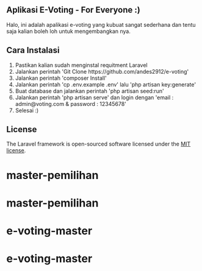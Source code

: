 ## Aplikasi E-Voting - For Everyone :)
<p> Halo, ini adalah apalikasi e-voting yang kubuat sangat sederhana dan tentu saja kalian boleh loh untuk mengembangkan nya. </p>

## Cara Instalasi
<ol>
    <li>Pastikan kalian sudah menginstal requitment Laravel</li>
    <li>Jalankan perintah 'Git Clone https://github.com/andes2912/e-voting'</li>
    <li>Jalankan perintah 'composer Install'</li>
    <li>Jalankan perintah 'cp .env.example .env' lalu 'php artisan key:generate'</li>
    <li>Buat database dan jalankan perintah 'php artisan seed:run'</li>
    <li>Jalankan perintah 'php artisan serve' dan login dengan 'email : admin@voting.com & password : 12345678'</li>
    <li>Selesai :)</li>
</ol>    

## License

The Laravel framework is open-sourced software licensed under the [MIT license](https://opensource.org/licenses/MIT).
# master-pemilihan
# master-pemilihan
# e-voting-master
# e-voting-master
